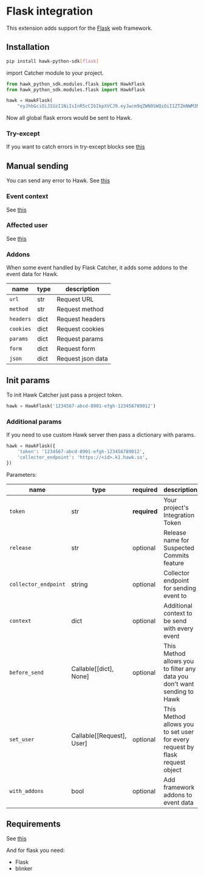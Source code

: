 # Flask integration

This extension adds support for the [Flask](http://flask.pocoo.org/) web framework.

## Installation

```bash
pip install hawk-python-sdk[flask]
```

import Catcher module to your project.

```python
from hawk_python_sdk.modules.flask import HawkFlask
from hawk_python_sdk.modules.flask import HawkFlask
```

```python
hawk = HawkFlask(
    "eyJhbGciOiJIUzI1NiIsInR5cCI6IkpXVCJ9.eyJwcm9qZWN0SWQiOiI1ZTZmNWM3NzAzOWI0MDAwMjNmZDViODAiLCJpYXQiOjE1ODQzNTY0NzF9.t-5Gelx3MgHVBrxTsoMyPQAdQ6ufVbPsts9zZLW3gM8")
```

Now all global flask errors would be sent to Hawk.

### Try-except

If you want to catch errors in try-except blocks see [this](../README.md#try-except)

## Manual sending

You can send any error to Hawk. See [this](../README.md#manual-sending)

### Event context

See [this](../README.md#event-context)

### Affected user

See [this](../README.md#affected-user)

### Addons

When some event handled by Flask Catcher, it adds some addons to the event data for Hawk.

| name      | type | description       |
| --------- | ---- | ----------------- |
| `url`     | str  | Request URL       |
| `method`  | str  | Request method    |
| `headers` | dict | Request headers   |
| `cookies` | dict | Request cookies   |
| `params`  | dict | Request params    |
| `form`    | dict | Request form      |
| `json`    | dict | Request json data |

## Init params

To init Hawk Catcher just pass a project token.

```python
hawk = HawkFlask('1234567-abcd-8901-efgh-123456789012')
```

### Additional params

If you need to use custom Hawk server then pass a dictionary with params.

```python
hawk = HawkFlask({
    'token': '1234567-abcd-8901-efgh-123456789012',
    'collector_endpoint': 'https://<id>.k1.hawk.so',
})
```

Parameters:

| name                 | type                      | required     | description                                                                  |
| -------------------- | ------------------------- | ------------ | ---------------------------------------------------------------------------- |
| `token`              | str                       | **required** | Your project's Integration Token                                             |
| `release`            | str                       | optional     | Release name for Suspected Commits feature                                   |
| `collector_endpoint` | string                    | optional     | Collector endpoint for sending event to                                      |
| `context`            | dict                      | optional     | Additional context to be send with every event                               |
| `before_send`        | Callable[[dict], None]    | optional     | This Method allows you to filter any data you don't want sending to Hawk     |
| `set_user`           | Callable[[Request], User] | optional     | This Method allows you to set user for every request by flask request object |
| `with_addons`        | bool                      | optional     | Add framework addons to event data                                           |

## Requirements

See [this](../README.md#requirements)

And for flask you need:

- Flask
- blinker
